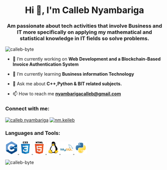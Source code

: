 <h1 align="center">Hi 👋, I'm Calleb Nyambariga</h1>
<h3 align="center">Am passionate about tech activities that involve Business and IT more specifically on applying my mathematical and statistical knowledge in IT fields so solve problems.</h3>

<p align="left"> <img src="https://komarev.com/ghpvc/?username=calleb-byte&label=Profile%20views&color=0e75b6&style=flat" alt="calleb-byte" /> </p>

- 🔭 I’m currently working on **Web Development and a Blockchain-Based Invoice Authentication System**

- 🌱 I’m currently learning **Business information Technology**

- 💬 Ask me about **C++,Python & BIT related subjects.**

- 📫 How to reach me **nyambarigacalleb@gmail.com**

<h3 align="left">Connect with me:</h3>
<p align="left">
<a href="https://linkedin.com/in/calleb nyambariga" target="blank"><img align="center" src="https://raw.githubusercontent.com/rahuldkjain/github-profile-readme-generator/master/src/images/icons/Social/linked-in-alt.svg" alt="calleb nyambariga" height="30" width="40" /></a>
<a href="https://instagram.com/nm.keileb" target="blank"><img align="center" src="https://raw.githubusercontent.com/rahuldkjain/github-profile-readme-generator/master/src/images/icons/Social/instagram.svg" alt="nm.keileb" height="30" width="40" /></a>
</p>

<h3 align="left">Languages and Tools:</h3>
<p align="left"> <a href="https://www.w3schools.com/cpp/" target="_blank" rel="noreferrer"> <img src="https://raw.githubusercontent.com/devicons/devicon/master/icons/cplusplus/cplusplus-original.svg" alt="cplusplus" width="40" height="40"/> </a> <a href="https://www.w3schools.com/css/" target="_blank" rel="noreferrer"> <img src="https://raw.githubusercontent.com/devicons/devicon/master/icons/css3/css3-original-wordmark.svg" alt="css3" width="40" height="40"/> </a> <a href="https://www.w3.org/html/" target="_blank" rel="noreferrer"> <img src="https://raw.githubusercontent.com/devicons/devicon/master/icons/html5/html5-original-wordmark.svg" alt="html5" width="40" height="40"/> </a> <a href="https://www.linux.org/" target="_blank" rel="noreferrer"> <img src="https://raw.githubusercontent.com/devicons/devicon/master/icons/linux/linux-original.svg" alt="linux" width="40" height="40"/> </a> <a href="https://www.mysql.com/" target="_blank" rel="noreferrer"> <img src="https://raw.githubusercontent.com/devicons/devicon/master/icons/mysql/mysql-original-wordmark.svg" alt="mysql" width="40" height="40"/> </a> <a href="https://www.python.org" target="_blank" rel="noreferrer"> <img src="https://raw.githubusercontent.com/devicons/devicon/master/icons/python/python-original.svg" alt="python" width="40" height="40"/> </a> </p>

<p><img align="center" src="https://github-readme-stats.vercel.app/api/top-langs?username=calleb-byte&show_icons=true&locale=en&layout=compact" alt="calleb-byte" /></p>

